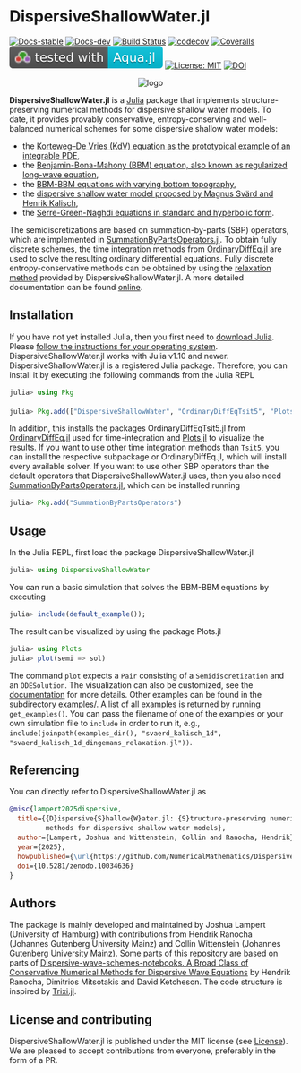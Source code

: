 # DispersiveShallowWater.jl

[![Docs-stable](https://img.shields.io/badge/docs-stable-blue.svg)](https://NumericalMathematics.github.io/DispersiveShallowWater.jl/stable)
[![Docs-dev](https://img.shields.io/badge/docs-dev-blue.svg)](https://NumericalMathematics.github.io/DispersiveShallowWater.jl/dev/)
[![Build Status](https://github.com/NumericalMathematics/DispersiveShallowWater.jl/actions/workflows/CI.yml/badge.svg?branch=main)](https://github.com/NumericalMathematics/DispersiveShallowWater.jl/actions/workflows/CI.yml?query=branch%3Amain)
[![codecov](https://codecov.io/gh/NumericalMathematics/DispersiveShallowWater.jl/graph/badge.svg)](https://codecov.io/gh/NumericalMathematics/DispersiveShallowWater.jl)
[![Coveralls](https://coveralls.io/repos/github/NumericalMathematics/DispersiveShallowWater.jl/badge.svg?branch=main)](https://coveralls.io/github/NumericalMathematics/DispersiveShallowWater.jl?branch=main)
[![Aqua QA](https://raw.githubusercontent.com/JuliaTesting/Aqua.jl/master/badge.svg)](https://github.com/JuliaTesting/Aqua.jl)
[![License: MIT](https://img.shields.io/badge/License-MIT-success.svg)](https://opensource.org/licenses/MIT)
[![DOI](https://zenodo.org/badge/635090135.svg)](https://zenodo.org/doi/10.5281/zenodo.10034636)

<p align="center">
  <img width="300px" alt="logo" src="https://private-user-images.githubusercontent.com/51029046/483073703-d2bccfbd-19c9-4448-a5d9-6ac927c32cc5.png">
</p>

**DispersiveShallowWater.jl** is a [Julia](https://julialang.org/) package that implements structure-preserving numerical methods for dispersive shallow water models.
To date, it provides provably conservative, entropy-conserving and well-balanced numerical schemes for some dispersive shallow water models:

* the [Korteweg–De Vries (KdV) equation as the prototypical example of an integrable PDE](https://doi.org/10.1007/s10915-025-02898-x),
* the [Benjamin-Bona-Mahony (BBM) equation, also known as regularized long-wave equation](https://doi.org/10.4208/cicp.OA-2020-0119),
* the [BBM-BBM equations with varying bottom topography](https://iopscience.iop.org/article/10.1088/1361-6544/ac3c29),
* the [dispersive shallow water model proposed by Magnus Svärd and Henrik Kalisch](https://arxiv.org/abs/2302.09924),
* the [Serre-Green-Naghdi equations in standard and hyperbolic form](https://arxiv.org/abs/2408.02665).

The semidiscretizations are based on summation-by-parts (SBP) operators, which are implemented in [SummationByPartsOperators.jl](https://github.com/ranocha/SummationByPartsOperators.jl/).
To obtain fully discrete schemes, the time integration methods from [OrdinaryDiffEq.jl](https://github.com/SciML/OrdinaryDiffEq.jl) are used to solve the resulting ordinary differential equations.
Fully discrete entropy-conservative methods can be obtained by using the [relaxation method](https://epubs.siam.org/doi/10.1137/19M1263662) provided by DispersiveShallowWater.jl.
A more detailed documentation can be found [online](https://NumericalMathematics.github.io./DispersiveShallowWater.jl/stable/).

## Installation

If you have not yet installed Julia, then you first need to [download Julia](https://julialang.org/downloads/). Please [follow the instructions for your operating system](https://julialang.org/downloads/platform/).
DispersiveShallowWater.jl works with Julia v1.10 and newer. DispersiveShallowWater.jl is a registered Julia package. Therefore, you can install it by executing the following commands from the Julia REPL

```julia
julia> using Pkg

julia> Pkg.add(["DispersiveShallowWater", "OrdinaryDiffEqTsit5", "Plots"])
```

In addition, this installs the packages OrdinaryDiffEqTsit5.jl from [OrdinaryDiffEq.jl](https://github.com/SciML/OrdinaryDiffEq.jl)
used for time-integration and [Plots.jl](https://github.com/JuliaPlots/Plots.jl) to visualize the results. If you want to use
other time integration methods than `Tsit5`, you can install the respective subpackage or OrdinaryDiffEq.jl, which will install
every available solver.
If you want to use other SBP operators than the default operators that DispersiveShallowWater.jl uses, then you also need [SummationByPartsOperators.jl](https://github.com/ranocha/SummationByPartsOperators.jl),
which can be installed running

```julia
julia> Pkg.add("SummationByPartsOperators")
```

## Usage

In the Julia REPL, first load the package DispersiveShallowWater.jl

```julia
julia> using DispersiveShallowWater
```

You can run a basic simulation that solves the BBM-BBM equations by executing

```julia
julia> include(default_example());
```

The result can be visualized by using the package Plots.jl

```julia
julia> using Plots
julia> plot(semi => sol)
```

The command `plot` expects a `Pair` consisting of a `Semidiscretization` and an `ODESolution`. The visualization can also be customized, see the [documentation](https://NumericalMathematics.github.io/DispersiveShallowWater.jl/stable/overview#visualize_results)
for more details. Other examples can be found in the subdirectory [examples/](https://github.com/NumericalMathematics/DispersiveShallowWater.jl/tree/main/examples).
A list of all examples is returned by running `get_examples()`. You can pass the filename of one of the examples or your own simulation file to `include` in order to run it,
e.g., `include(joinpath(examples_dir(), "svaerd_kalisch_1d", "svaerd_kalisch_1d_dingemans_relaxation.jl"))`.

## Referencing

You can directly refer to DispersiveShallowWater.jl as

```bibtex
@misc{lampert2025dispersive,
  title={{D}ispersive{S}hallow{W}ater.jl: {S}tructure-preserving numerical
         methods for dispersive shallow water models},
  author={Lampert, Joshua and Wittenstein, Collin and Ranocha, Hendrik},
  year={2025},
  howpublished={\url{https://github.com/NumericalMathematics/DispersiveShallowWater.jl}},
  doi={10.5281/zenodo.10034636}
}
```

## Authors

The package is mainly developed and maintained by Joshua Lampert (University of Hamburg)
with contributions from Hendrik Ranocha (Johannes Gutenberg University Mainz)
and Collin Wittenstein (Johannes Gutenberg University Mainz).
Some parts of this repository are based on parts of
[Dispersive-wave-schemes-notebooks. A Broad Class of Conservative Numerical Methods for Dispersive Wave Equations](https://github.com/ranocha/Dispersive-wave-schemes-notebooks)
by Hendrik Ranocha, Dimitrios Mitsotakis and David Ketcheson.
The code structure is inspired by [Trixi.jl](https://github.com/trixi-framework/Trixi.jl/).

## License and contributing

DispersiveShallowWater.jl is published under the MIT license (see [License](https://github.com/NumericalMathematics/DispersiveShallowWater.jl/blob/main/LICENSE)). We are pleased to accept contributions from everyone, preferably in the form of a PR.
